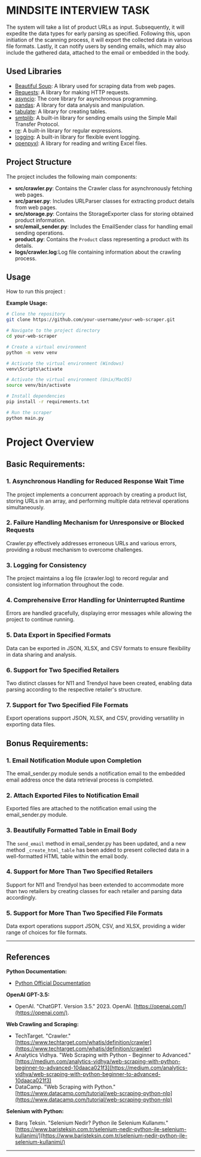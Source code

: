 


# MINDSITE INTERVIEW TASK

The system will take a list of product URLs as input.
Subsequently, it will expedite the data types for early parsing as specified.
Following this, upon initiation of the scanning process, it will export the collected data in various file formats.
Lastly, it can notify users by sending emails, which may also include the gathered data, attached to the email or embedded in the body.




## Used Libraries

- [Beautiful Soup](https://www.crummy.com/software/BeautifulSoup/): A library used for scraping data from web pages.
- [Requests](https://docs.python-requests.org/en/master/): A library for making HTTP requests.
- [asyncio](https://docs.python.org/3/library/asyncio.html): The core library for asynchronous programming.
- [pandas](https://pandas.pydata.org/): A library for data analysis and manipulation.
- [tabulate](https://pypi.org/project/tabulate/): A library for creating tables.
- [smtplib](https://docs.python.org/3/library/smtplib.html): A built-in library for sending emails using the Simple Mail Transfer Protocol.
- [re](https://docs.python.org/3/library/re.html): A built-in library for regular expressions.
- [logging](https://docs.python.org/3/library/logging.html): A built-in library for flexible event logging.
- [openpyxl](https://pypi.org/project/openpyxl/): A library for reading and writing Excel files.


## Project Structure

The project includes the following main components:

- **src/crawler.py**: Contains the Crawler class for asynchronously fetching web pages.
- **src/parser.py**: Includes URLParser classes for extracting product details from web pages.
- **src/storage.py**: Contains the StorageExporter class for storing obtained product information.
- **src/email_sender.py**: Includes the EmailSender class for handling email sending operations.
- **product.py**: Contains the `Product` class representing a product with its details.
- **logs/crawler.log**:Log file containing information about the crawling process.
## Usage

How to run this project :


**Example Usage:**

```bash
# Clone the repository
git clone https://github.com/your-username/your-web-scraper.git

# Navigate to the project directory
cd your-web-scraper

# Create a virtual environment
python -m venv venv

# Activate the virtual environment (Windows)
venv\Scripts\activate

# Activate the virtual environment (Unix/MacOS)
source venv/bin/activate

# Install dependencies
pip install -r requirements.txt

# Run the scraper
python main.py
```
# Project Overview

## Basic Requirements:

### 1. Asynchronous Handling for Reduced Response Wait Time
The project implements a concurrent approach by creating a product list, storing URLs in an array, and performing multiple data retrieval operations simultaneously.

### 2. Failure Handling Mechanism for Unresponsive or Blocked Requests
Crawler.py effectively addresses erroneous URLs and various errors, providing a robust mechanism to overcome challenges.

### 3. Logging for Consistency
The project maintains a log file (crawler.log) to record regular and consistent log information throughout the code.

### 4. Comprehensive Error Handling for Uninterrupted Runtime
Errors are handled gracefully, displaying error messages while allowing the project to continue running.

### 5. Data Export in Specified Formats
Data can be exported in JSON, XLSX, and CSV formats to ensure flexibility in data sharing and analysis.

### 6. Support for Two Specified Retailers
Two distinct classes for N11 and Trendyol have been created, enabling data parsing according to the respective retailer's structure.

### 7. Support for Two Specified File Formats
Export operations support JSON, XLSX, and CSV, providing versatility in exporting data files.

## Bonus Requirements:

### 1. Email Notification Module upon Completion
The email_sender.py module sends a notification email to the embedded email address once the data retrieval process is completed.

### 2. Attach Exported Files to Notification Email
Exported files are attached to the notification email using the email_sender.py module.

### 3. Beautifully Formatted Table in Email Body
The `send_email` method in email_sender.py has been updated, and a new method `_create_html_table` has been added to present collected data in a well-formatted HTML table within the email body.

### 4. Support for More Than Two Specified Retailers
Support for N11 and Trendyol has been extended to accommodate more than two retailers by creating classes for each retailer and parsing data accordingly.

### 5. Support for More Than Two Specified File Formats
Data export operations support JSON, CSV, and XLSX, providing a wider range of choices for file formats.



---

## References

**Python Documentation:**
- [Python Official Documentation](https://docs.python.org/3/)

**OpenAI GPT-3.5:**
- OpenAI. "ChatGPT. Version 3.5." 2023. OpenAI. [https://openai.com/](https://openai.com/).

**Web Crawling and Scraping:**
- TechTarget. "Crawler." [https://www.techtarget.com/whatis/definition/crawler](https://www.techtarget.com/whatis/definition/crawler)
- Analytics Vidhya. "Web Scraping with Python - Beginner to Advanced." [https://medium.com/analytics-vidhya/web-scraping-with-python-beginner-to-advanced-10daaca021f3](https://medium.com/analytics-vidhya/web-scraping-with-python-beginner-to-advanced-10daaca021f3)
- DataCamp. "Web Scraping with Python." [https://www.datacamp.com/tutorial/web-scraping-python-nlp](https://www.datacamp.com/tutorial/web-scraping-python-nlp)

**Selenium with Python:**
- Barış Teksin. "Selenium Nedir? Python ile Selenium Kullanımı." [https://www.baristeksin.com.tr/selenium-nedir-python-ile-selenium-kullanimi/](https://www.baristeksin.com.tr/selenium-nedir-python-ile-selenium-kullanimi/)

---